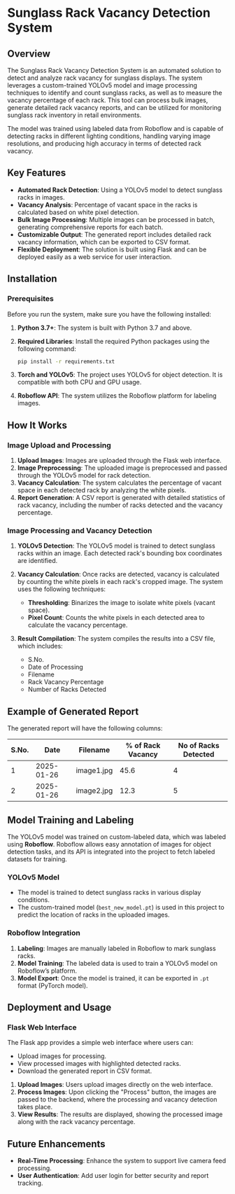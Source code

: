 # Sunglass Rack Vacancy Detection System

## Overview
The Sunglass Rack Vacancy Detection System is an automated solution to detect and analyze rack vacancy for sunglass displays. The system leverages a custom-trained YOLOv5 model and image processing techniques to identify and count sunglass racks, as well as to measure the vacancy percentage of each rack. This tool can process bulk images, generate detailed rack vacancy reports, and can be utilized for monitoring sunglass rack inventory in retail environments.

The model was trained using labeled data from Roboflow and is capable of detecting racks in different lighting conditions, handling varying image resolutions, and producing high accuracy in terms of detected rack vacancy.

## Key Features
- **Automated Rack Detection**: Using a YOLOv5 model to detect sunglass racks in images.
- **Vacancy Analysis**: Percentage of vacant space in the racks is calculated based on white pixel detection.
- **Bulk Image Processing**: Multiple images can be processed in batch, generating comprehensive reports for each batch.
- **Customizable Output**: The generated report includes detailed rack vacancy information, which can be exported to CSV format.
- **Flexible Deployment**: The solution is built using Flask and can be deployed easily as a web service for user interaction.

## Installation

### Prerequisites
Before you run the system, make sure you have the following installed:

1. **Python 3.7+**: The system is built with Python 3.7 and above.
2. **Required Libraries**: Install the required Python packages using the following command:
    ```bash
    pip install -r requirements.txt
    ```

3. **Torch and YOLOv5**: The project uses YOLOv5 for object detection. It is compatible with both CPU and GPU usage.
4. **Roboflow API**: The system utilizes the Roboflow platform for labeling images.

## How It Works

### Image Upload and Processing
1. **Upload Images**: Images are uploaded through the Flask web interface.
2. **Image Preprocessing**: The uploaded image is preprocessed and passed through the YOLOv5 model for rack detection.
3. **Vacancy Calculation**: The system calculates the percentage of vacant space in each detected rack by analyzing the white pixels.
4. **Report Generation**: A CSV report is generated with detailed statistics of rack vacancy, including the number of racks detected and the vacancy percentage.

### Image Processing and Vacancy Detection

1. **YOLOv5 Detection**: The YOLOv5 model is trained to detect sunglass racks within an image. Each detected rack's bounding box coordinates are identified.
   
2. **Vacancy Calculation**: Once racks are detected, vacancy is calculated by counting the white pixels in each rack's cropped image. The system uses the following techniques:
   - **Thresholding**: Binarizes the image to isolate white pixels (vacant space).
   - **Pixel Count**: Counts the white pixels in each detected area to calculate the vacancy percentage.
   
3. **Result Compilation**: The system compiles the results into a CSV file, which includes:
   - S.No.
   - Date of Processing
   - Filename
   - Rack Vacancy Percentage
   - Number of Racks Detected

## Example of Generated Report

The generated report will have the following columns:

| S.No. | Date       | Filename       | % of Rack Vacancy | No of Racks Detected |
|-------|------------|----------------|-------------------|----------------------|
| 1     | 2025-01-26 | image1.jpg     | 45.6              | 4                    |
| 2     | 2025-01-26 | image2.jpg     | 12.3              | 5                    |

## Model Training and Labeling

The YOLOv5 model was trained on custom-labeled data, which was labeled using **Roboflow**. Roboflow allows easy annotation of images for object detection tasks, and its API is integrated into the project to fetch labeled datasets for training.

### YOLOv5 Model
- The model is trained to detect sunglass racks in various display conditions.
- The custom-trained model (`best_new_model.pt`) is used in this project to predict the location of racks in the uploaded images.

### Roboflow Integration
1. **Labeling**: Images are manually labeled in Roboflow to mark sunglass racks.
2. **Model Training**: The labeled data is used to train a YOLOv5 model on Roboflow’s platform.
3. **Model Export**: Once the model is trained, it can be exported in `.pt` format (PyTorch model).

## Deployment and Usage
### Flask Web Interface
The Flask app provides a simple web interface where users can:
- Upload images for processing.
- View processed images with highlighted detected racks.
- Download the generated report in CSV format.

1. **Upload Images**: Users upload images directly on the web interface.
2. **Process Images**: Upon clicking the "Process" button, the images are passed to the backend, where the processing and vacancy detection takes place.
3. **View Results**: The results are displayed, showing the processed image along with the rack vacancy percentage.

## Future Enhancements
- **Real-Time Processing**: Enhance the system to support live camera feed processing.
- **User Authentication**: Add user login for better security and report tracking.
